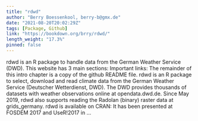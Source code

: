 ```yaml
---
title: "rdwd"
author: "Berry Boessenkool, berry-b@gmx.de"
date: "2021-08-20T20:02:29Z"
tags: [Package, Github]
link: "https://bookdown.org/brry/rdwd/"
length_weight: "17.3%"
pinned: false
---
```


rdwd is an R package to handle data from the German Weather Service (DWD). This website has 3 main sections: Important links: The remainder of this intro chapter is a copy of the github README file. rdwd is an R package to select, download and read climate data from the
German Weather Service (Deutscher Wetterdienst, DWD).
The DWD provides thousands of datasets with weather observations online at
opendata.dwd.de.
Since May 2019, rdwd also supports reading the Radolan (binary) raster data at
grids_germany. rdwd is available on CRAN: It has been presented at FOSDEM 2017
and UseR!2017 in ...
